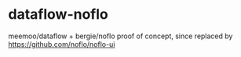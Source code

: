 dataflow-noflo
==============

meemoo/dataflow + bergie/noflo proof of concept, since replaced by <https://github.com/noflo/noflo-ui>
 